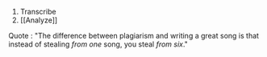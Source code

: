 1. Transcribe
2. [[Analyze]]

Quote :
	"The difference between plagiarism and writing a great song is that instead of stealing *from one* song, you steal *from six*."

